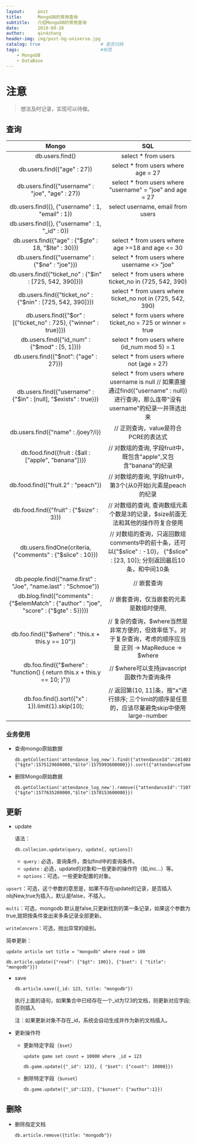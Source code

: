 ```yaml
---
layout:     post
title:      MongoDB的常用查询
subtitle:   介绍MongoDB的常用查询
date:       2019-09-28
author:     qin4zhang
header-img: img/post-bg-universe.jpg 
catalog: true 						# 是否归档
tags:								#标签
    - MongoDB
    - DataBase
---
```

# 注意
> 想法及时记录，实现可以待做。


## 查询

|                            Mongo                             |                             SQL                              |
| :----------------------------------------------------------: | :----------------------------------------------------------: |
|                       db.users.find()                        |                     select * from users                      |
|                 db.users.find({"age" : 27})                  |              select * from users where age = 27              |
|       db.users.find({"username" : "joe", "age" : 27})        |  select * from users where "username" = "joe" and age = 27   |
|       db.users.find({}, {"username" : 1, "email" : 1})       |              select username, email from users               |
|        db.users.find({}, {"username" : 1, "_id" : 0})        |                                                              |
|     db.users.find({"age" : {"\$gte" : 18, "$lte" : 30}})     |       select * from users where age >=18 and age <= 30       |
|        db.users.find({"username" : {"$ne" : "joe"}})         |         select * from users where username <> "joe"          |
|   db.users.find({"ticket_no" : {"$in" : [725, 542, 390]}})   |    select * from users where ticket_no in (725, 542, 390)    |
|  db.users.find({"ticket_no" : {"$nin" : [725, 542, 390]}})   |  select * from users where ticket_no not in (725, 542, 390)  |
| db.users.find({"$or" : [{"ticket_no" : 725}, {"winner" : true}]}) |  select * form users where ticket_no = 725 or winner = true  |
|        db.users.find({"id_num" : {"$mod" : [5, 1]}})         |         select * from users where (id_num mod 5) = 1         |
|            db.users.find({"$not": {"age" : 27}})             |           select * from users where not (age = 27)           |
| db.users.find({"username" : {"\$in" : [null], "$exists" : true}}) | select * from users where username is null // 如果直接通过find({"username" : null})进行查询，那么连带"没有username"的纪录一并筛选出来 |
|              db.users.find({"name" : /joey?/i})              |             // 正则查询，value是符合PCRE的表达式             |
|     db.food.find({fruit : {$all : ["apple", "banana"]}})     | // 对数组的查询, 字段fruit中，既包含"apple",又包含"banana"的纪录 |
|             db.food.find({"fruit.2" : "peach"})              | // 对数组的查询, 字段fruit中，第3个(从0开始)元素是peach的纪录 |
|           db.food.find({"fruit" : {"\$size" : 3}})           | // 对数组的查询, 查询数组元素个数是3的记录，$size前面无法和其他的操作符复合使用 |
| db.users.findOne(criteria, {"comments" : {"\$slice" : 10}})  | // 对数组的查询，只返回数组comments中的前十条，还可以{"\$slice" : -10}， {"$slice" : [23, 10]}; 分别返回最后10条，和中间10条 |
| db.people.find({"name.first" : "Joe", "name.last" : "Schmoe"}) |                         // 嵌套查询                          |
| db.blog.find({"comments" : {"$elemMatch" : {"author" : "joe", "score" : {"$gte" : 5}}}}) |           // 嵌套查询，仅当嵌套的元素是数组时使用,           |
|      db.foo.find({"\$where" : "this.x + this.y == 10"})      | // 复杂的查询，\$where当然是非常方便的，但效率低下。对于复杂查询，考虑的顺序应当是 正则 -> MapReduce -> $where |
| db.foo.find({"$where" : "function() { return this.x + this.y == 10; }"}) |         // $where可以支持javascript函数作为查询条件          |
|       db.foo.find().sort({"x" : 1}).limit(1).skip(10);       | // 返回第(10, 11]条，按"x"进行排序; 三个limit的顺序是任意的，应该尽量避免skip中使用large-number |



### 业务使用

- 查询mongo原始数据

  ```
  db.getCollection('attendance_log_new').find({"attendanceId":'20140325',"attendanceTime":{"$gte":1575129600000,"$lte":1575993600000}}).sort({"attendanceTime":1})
  ```

- 删除Mongo原始数据

  ```Mongo
  db.getCollection('attendance_log_new').remove({"attendanceId":'71073',"attendanceTime":{"$gte":1577635200000,"$lte":1578153600000}})
  ```

  

## 更新

- update

  语法：

  ```
  db.collecion.update(query, update[, options])
  ```

  - `query` : 必选，查询条件，类似find中的查询条件。
  - `update` : 必选，update的对象和一些更新的操作符（如$,$inc...）等。
  - `options`：可选，一些更新配置的对象。

`upsert`：可选，这个参数的意思是，如果不存在update的记录，是否插入objNew,true为插入，默认是false，不插入。

`multi`：可选，mongodb 默认是false,只更新找到的第一条记录，如果这个参数为true,就把按条件查出来多条记录全部更新。

`writeConcern`：可选，抛出异常的级别。

简单更新：

```
update article set title = "mongodb" where read > 100

db.article.update({"read": {"$gt": 100}}, {"$set": { "title": "mongodb"}})
```

- save

  ```
  db.article.save({_id: 123, title: "mongodb"})
  ```

  执行上面的语句，如果集合中已经存在一个_id为123的文档，则更新对应字段;否则插入

  注：如果更新对象不存在_id，系统会自动生成并作为新的文档插入。

- 更新操作符

  - 更新特定字段（`$set`）

    ```
    update game set count = 10000 where _id = 123
    
    db.game.update({"_id": 123}, { "$set": {"count": 10000}})
    ```

  - 删除特定字段（`$unset`）

    ```
    db.game.update({"_id":123}, {"$unset": {"author":1}})
    ```

    

## 删除

- 删除指定文档

  ```
  db.article.remove({title: "mongodb"})
  ```



